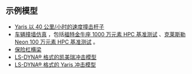 ## 示例模型

* [Yaris 以 40 公里/小时的速度撞击杆子](https://openradioss.atlassian.net/wiki/spaces/OPENRADIOSS/pages/10518529/Yaris+impact+on+pole+at+40km+h) 
* [车辆撞墙仿真](https://openradioss.atlassian.net/wiki/spaces/OPENRADIOSS/pages/47546369/HPC+Benchmark+Models) ，包括[福特金牛座 1000 万元素 HPC 基准测试](https://openradioss.atlassian.net/wiki/spaces/OPENRADIOSS/pages/47546369/HPC+Benchmark+Models#Taurus-10-Million-finite-elements) 、[克莱斯勒 Neon 100 万元素 HPC 基准测试](https://openradioss.atlassian.net/wiki/spaces/OPENRADIOSS/pages/47546369/HPC+Benchmark+Models#1M-Element-Neon-model) 。
* [保险杠横梁](https://openradioss.atlassian.net/wiki/spaces/OPENRADIOSS/pages/11075585/Bumper+Beam) 
* [LS-DYNA® 格式的凯美瑞冲击模型](https://openradioss.atlassian.net/wiki/spaces/OPENRADIOSS/pages/10518559/Camry+Impact+Model+in+LS-DYNA+format) 
* [LS-DYNA® 格式的 Yaris 冲击模型](https://openradioss.atlassian.net/wiki/spaces/OPENRADIOSS/pages/30539777/Yaris+Impact+Model+in+LS-DYNA+format) 